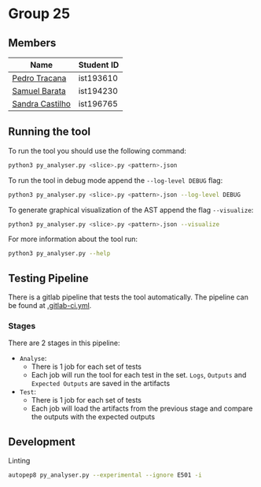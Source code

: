 # Group 25

## Members

|                               Name                           | Student ID |
| ------------------------------------------------------------ | ---------- |
| [Pedro Tracana](mailto:pedro.tracana@tecnico.ulisboa.pt)     | ist193610  |
| [Samuel Barata](mailto:samuel.barata@tecnico.ulisboa.pt)     | ist194230  |
| [Sandra Castilho](mailto:sandra.castilho@tecnico.ulisboa.pt) | ist196765  |

## Running the tool

To run the tool you should use the following command:
```sh
python3 py_analyser.py <slice>.py <pattern>.json
```

To run the tool in debug mode append the `--log-level DEBUG` flag:
```bash
python3 py_analyser.py <slice>.py <pattern>.json --log-level DEBUG
```

To generate graphical visualization of the AST append the flag `--visualize`:
```bash
python3 py_analyser.py <slice>.py <pattern>.json --visualize
```

For more information about the tool run:
```bash
python3 py_analyser.py --help
```

## Testing Pipeline

There is a gitlab pipeline that tests the tool automatically. The pipeline can be found at [.gitlab-ci.yml](.gitlab-ci.yml).

### Stages
There are 2 stages in this pipeline:
- `Analyse`:
    - There is 1 job for each set of tests
    - Each job will run the tool for each test in the set. `Logs`, `Outputs` and `Expected Outputs` are saved in the artifacts
- `Test`:
    - There is 1 job for each set of tests
    - Each job will load the artifacts from the previous stage and compare the outputs with the expected outputs

## Development

Linting
```bash
autopep8 py_analyser.py --experimental --ignore E501 -i
```
